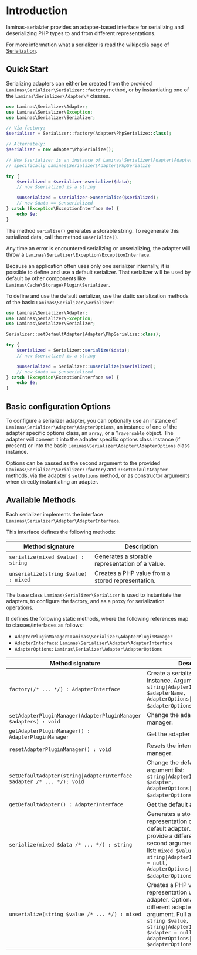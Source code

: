 # Introduction

laminas-serialzier provides an adapter-based interface for serializing and
deserializing PHP types to and from different representations.

For more information what a serializer is read the wikipedia page of
[Serialization](http://en.wikipedia.org/wiki/Serialization).

## Quick Start

Serializing adapters can either be created from the provided
`Laminas\Serializer\Serializer::factory` method, or by instantiating one of the
`Laminas\Serializer\Adapter\*` classes.

```php
use Laminas\Serializer\Adapter;
use Laminas\Serializer\Exception;
use Laminas\Serializer\Serializer;

// Via factory:
$serializer = Serializer::factory(Adapter\PhpSerialize::class);

// Alternately:
$serializer = new Adapter\PhpSerialize();

// Now $serializer is an instance of Laminas\Serializer\Adapter\AdapterInterface,
// specifically Laminas\Serializer\Adapter\PhpSerialize

try {
    $serialized = $serializer->serialize($data);
    // now $serialized is a string

    $unserialized = $serializer->unserialize($serialized);
    // now $data == $unserialized
} catch (Exception\ExceptionInterface $e) {
    echo $e;
}
```

The method `serialize()` generates a storable string. To regenerate this
serialized data, call the method `unserialize()`.

Any time an error is encountered serializing or unserializing, the adapter will
throw a `Laminas\Serializer\Exception\ExceptionInterface`.

Because an application often uses only one serializer internally, it is possible
to define and use a default serializer. That serializer will be used by default
by other components like `Laminas\Cache\Storage\Plugin\Serializer`.

To define and use the default serializer, use the static serialization methods
of the basic `Laminas\Serializer\Serializer`:

```php
use Laminas\Serializer\Adapter;
use Laminas\Serializer\Exception;
use Laminas\Serializer\Serializer;

Serializer::setDefaultAdapter(Adapter\PhpSerialize::class);

try {
    $serialized = Serializer::serialize($data);
    // now $serialized is a string

    $unserialized = Serializer::unserialize($serialized);
    // now $data == $unserialized
} catch (Exception\ExceptionInterface $e) {
    echo $e;
}
```

## Basic configuration Options

To configure a serializer adapter, you can optionally use an instance of
`Laminas\Serializer\Adapter\AdapterOptions`, an instance of one of the adapter
specific options class, an `array`, or a `Traversable` object. The adapter
will convert it into the adapter specific options class instance (if present) or
into the basic `Laminas\Serializer\Adapter\AdapterOptions` class instance.

Options can be passed as the second argument to the provided
`Laminas\Serializer\Serializer::factory` and `::setDefaultAdapter` methods, via the
adapter's `setOptions` method, or as constructor arguments when directly
instantiating an adapter.

## Available Methods

Each serializer implements the interface `Laminas\Serializer\Adapter\AdapterInterface`.

This interface defines the following methods:

| Method signature                     | Description                                       |
|--------------------------------------|---------------------------------------------------|
| `serialize(mixed $value) : string`   | Generates a storable representation of a value.   |
| `unserialize(string $value) : mixed` | Creates a PHP value from a stored representation. |

The base class `Laminas\Serializer\Serializer` is used to instantiate the
adapters, to configure the factory, and as a proxy for serialization operations.

It defines the following static methods, where the following references map to
classes/interfaces as follows:

- `AdapterPluginManager`: `Laminas\Serializer\AdapterPluginManager`
- `AdapterInterface`: `Laminas\Serializer\Adapter\AdapterInterface`
- `AdapterOptions`: `Laminas\Serializer\Adapter\AdapterOptions`

| Method signature                                                       | Description                                                                                                                                                                                                                                                                                 |
|------------------------------------------------------------------------|---------------------------------------------------------------------------------------------------------------------------------------------------------------------------------------------------------------------------------------------------------------------------------------------|
| `factory(/* ... */) : AdapterInterface`                                | Create a serializer adapter instance. Arguments are: `string\|AdapterInterface $adapterName, AdapterOptions\|array\|Traversable $adapterOptions = null`.                                                                                                                                    |
| `setAdapterPluginManager(AdapterPluginManager $adapters) : void`       | Change the adapter plugin manager.                                                                                                                                                                                                                                                          |
| `getAdapterPluginManager() : AdapterPluginManager`                     | Get the adapter plugin manager.                                                                                                                                                                                                                                                             |
| `resetAdapterPluginManager() : void`                                   | Resets the internal adapter plugin manager.                                                                                                                                                                                                                                                 |
| `setDefaultAdapter(string\|AdapterInterface $adapter /* ... */): void` | Change the default adapter. Full argument list: `string\|AdapterInterface $adapter, AdapterOptions\|array\|Traversable $adapterOptions = null`.                                                                                                                                             |
| `getDefaultAdapter() : AdapterInterface`                               | Get the default adapter.                                                                                                                                                                                                                                                                    |
| `serialize(mixed $data /* ... */) : string`                            | Generates a storable representation of a value using the default adapter. Optionally, provide a  different adapter via the second argument. Full argument list: `mixed $value, string\|AdapterInterface $adapter = null, AdapterOptions\|array\|Traversable $adapterOptions = null`.        |
| `unserialize(string $value /* ... */) : mixed`                         | Creates a PHP value from a stored representation using the default adapter. Optionally, provide a different adapter via the second argument. Full argument list: `string $value, string\|AdapterInterface\|null $adapter = null, AdapterOptions\|array\|Traversable $adapterOptions = null` |
